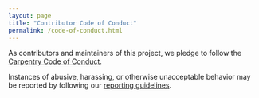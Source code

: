 ```yaml
---
layout: page
title: "Contributor Code of Conduct"
permalink: /code-of-conduct.html
---
```

As contributors and maintainers of this project,
we pledge to follow the [Carpentry Code of Conduct][coc].

Instances of abusive, harassing, or otherwise unacceptable behavior
may be reported by following our [reporting guidelines][coc-reporting].

[coc]: https://docs.carpentries.org/topic_folders/policies/code-of-conduct.html
[coc-reporting]: https://docs.carpentries.org/topic_folders/policies/incident-reporting.html
